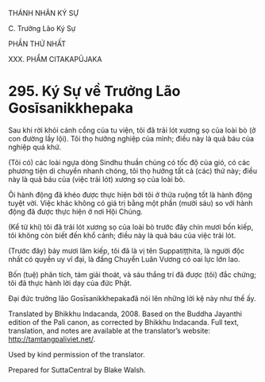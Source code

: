 THÁNH NHÂN KÝ SỰ

C. Trưởng Lão Ký Sự

PHẦN THỨ NHẤT

XXX. PHẨM CITAKAPŪJAKA

# 295\. Ký Sự về Trưởng Lão Gosīsanikkhepaka

Sau khi rời khỏi cánh cổng của tu viện, tôi đã trải lót xương sọ của loài bò (ở con đường lầy lội). Tôi thọ hưởng nghiệp của mình; điều này là quả báu của nghiệp quá khứ.

(Tôi có) các loài ngựa dòng Sindhu thuần chủng có tốc độ của gió, có các phương tiện di chuyển nhanh chóng, tôi thọ hưởng tất cả (các) thứ này; điều này là quả báu của (việc trải lót) xương sọ của loài bò.

Ôi hành động đã khéo được thực hiện bởi tôi ở thửa ruộng tốt là hành động tuyệt vời. Việc khác không có giá trị bằng một phần (mười sáu) so với hành động đã được thực hiện ở nơi Hội Chúng.

(Kể từ khi) tôi đã trải lót xương sọ của loài bò trước đây chín mươi bốn kiếp, tôi không còn biết đến khổ cảnh; điều này là quả báu của việc trải lót.

(Trước đây) bảy mươi lăm kiếp, tôi đã là vị tên Suppatiṭṭhita, là người độc nhất có quyền uy vĩ đại, là đấng Chuyển Luân Vương có oai lực lớn lao.

Bốn (tuệ) phân tích, tám giải thoát, và sáu thắng trí đã được (tôi) đắc chứng; tôi đã thực hành lời dạy của đức Phật.

Đại đức trưởng lão Gosīsanikkhepakađã nói lên những lời kệ này như thế ấy.

Translated by Bhikkhu Indacanda, 2008. Based on the Buddha Jayanthi edition of the Pali canon, as corrected by Bhikkhu Indacanda. Full text, translation, and notes are available at the translator’s website: http://tamtangpaliviet.net/.

Used by kind permission of the translator.

Prepared for SuttaCentral by Blake Walsh.